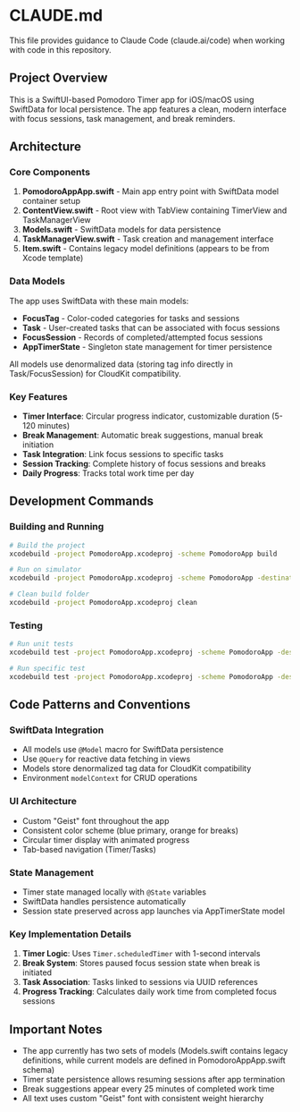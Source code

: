 # CLAUDE.md

This file provides guidance to Claude Code (claude.ai/code) when working with code in this repository.

## Project Overview

This is a SwiftUI-based Pomodoro Timer app for iOS/macOS using SwiftData for local persistence. The app features a clean, modern interface with focus sessions, task management, and break reminders.

## Architecture

### Core Components

1. **PomodoroAppApp.swift** - Main app entry point with SwiftData model container setup
2. **ContentView.swift** - Root view with TabView containing TimerView and TaskManagerView
3. **Models.swift** - SwiftData models for data persistence
4. **TaskManagerView.swift** - Task creation and management interface
5. **Item.swift** - Contains legacy model definitions (appears to be from Xcode template)

### Data Models

The app uses SwiftData with these main models:

- **FocusTag** - Color-coded categories for tasks and sessions
- **Task** - User-created tasks that can be associated with focus sessions
- **FocusSession** - Records of completed/attempted focus sessions
- **AppTimerState** - Singleton state management for timer persistence

All models use denormalized data (storing tag info directly in Task/FocusSession) for CloudKit compatibility.

### Key Features

- **Timer Interface**: Circular progress indicator, customizable duration (5-120 minutes)
- **Break Management**: Automatic break suggestions, manual break initiation
- **Task Integration**: Link focus sessions to specific tasks
- **Session Tracking**: Complete history of focus sessions and breaks
- **Daily Progress**: Tracks total work time per day

## Development Commands

### Building and Running

```bash
# Build the project
xcodebuild -project PomodoroApp.xcodeproj -scheme PomodoroApp build

# Run on simulator
xcodebuild -project PomodoroApp.xcodeproj -scheme PomodoroApp -destination 'platform=iOS Simulator,name=iPhone 15' build

# Clean build folder
xcodebuild -project PomodoroApp.xcodeproj clean
```

### Testing

```bash
# Run unit tests
xcodebuild test -project PomodoroApp.xcodeproj -scheme PomodoroApp -destination 'platform=iOS Simulator,name=iPhone 15'

# Run specific test
xcodebuild test -project PomodoroApp.xcodeproj -scheme PomodoroApp -destination 'platform=iOS Simulator,name=iPhone 15' -only-testing:PomodoroAppTests/SpecificTestClass
```

## Code Patterns and Conventions

### SwiftData Integration

- All models use `@Model` macro for SwiftData persistence
- Use `@Query` for reactive data fetching in views
- Models store denormalized tag data for CloudKit compatibility
- Environment `modelContext` for CRUD operations

### UI Architecture

- Custom "Geist" font throughout the app
- Consistent color scheme (blue primary, orange for breaks)
- Circular timer display with animated progress
- Tab-based navigation (Timer/Tasks)

### State Management

- Timer state managed locally with `@State` variables
- SwiftData handles persistence automatically
- Session state preserved across app launches via AppTimerState model

### Key Implementation Details

1. **Timer Logic**: Uses `Timer.scheduledTimer` with 1-second intervals
2. **Break System**: Stores paused focus session state when break is initiated
3. **Task Association**: Tasks linked to sessions via UUID references
4. **Progress Tracking**: Calculates daily work time from completed focus sessions

## Important Notes

- The app currently has two sets of models (Models.swift contains legacy definitions, while current models are defined in PomodoroAppApp.swift schema)
- Timer state persistence allows resuming sessions after app termination
- Break suggestions appear every 25 minutes of completed work time
- All text uses custom "Geist" font with consistent weight hierarchy